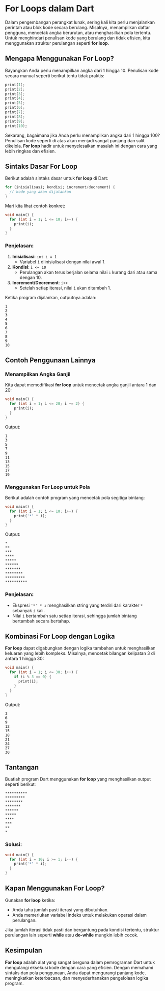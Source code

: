 # For Loops dalam Dart

Dalam pengembangan perangkat lunak, sering kali kita perlu menjalankan perintah atau blok kode secara berulang. Misalnya, menampilkan daftar pengguna, mencetak angka berurutan, atau menghasilkan pola tertentu. Untuk menghindari penulisan kode yang berulang dan tidak efisien, kita menggunakan struktur perulangan seperti **for loop**.

## Mengapa Menggunakan For Loop?

Bayangkan Anda perlu menampilkan angka dari 1 hingga 10. Penulisan kode secara manual seperti berikut tentu tidak praktis:

```dart
print(1);
print(2);
print(3);
print(4);
print(5);
print(6);
print(7);
print(8);
print(9);
print(10);
```

Sekarang, bagaimana jika Anda perlu menampilkan angka dari 1 hingga 100? Penulisan kode seperti di atas akan menjadi sangat panjang dan sulit dikelola. **For loop** hadir untuk menyelesaikan masalah ini dengan cara yang lebih ringkas dan efisien.

## Sintaks Dasar For Loop

Berikut adalah sintaks dasar untuk **for loop** di Dart:

```dart
for (inisialisasi; kondisi; increment/decrement) {
  // kode yang akan dijalankan
}
```

Mari kita lihat contoh konkret:

```dart
void main() {
  for (int i = 1; i <= 10; i++) {
    print(i);
  }
}
```

### Penjelasan:
1. **Inisialisasi**: `int i = 1`
   - Variabel `i` diinisialisasi dengan nilai awal 1.
2. **Kondisi**: `i <= 10`
   - Perulangan akan terus berjalan selama nilai `i` kurang dari atau sama dengan 10.
3. **Increment/Decrement**: `i++`
   - Setelah setiap iterasi, nilai `i` akan ditambah 1.

Ketika program dijalankan, outputnya adalah:

```
1
2
3
4
5
6
7
8
9
10
```

## Contoh Penggunaan Lainnya

### Menampilkan Angka Ganjil

Kita dapat memodifikasi **for loop** untuk mencetak angka ganjil antara 1 dan 20:

```dart
void main() {
  for (int i = 1; i <= 20; i += 2) {
    print(i);
  }
}
```

Output:
```
1
3
5
7
9
11
13
15
17
19
```

### Menggunakan For Loop untuk Pola

Berikut adalah contoh program yang mencetak pola segitiga bintang:

```dart
void main() {
  for (int i = 1; i <= 10; i++) {
    print('*' * i);
  }
}
```

Output:
```
*
**
***
****
*****
******
*******
********
*********
**********
```

### Penjelasan:
- Ekspresi `'*' * i` menghasilkan string yang terdiri dari karakter `*` sebanyak `i` kali.
- Nilai `i` bertambah satu setiap iterasi, sehingga jumlah bintang bertambah secara bertahap.

## Kombinasi For Loop dengan Logika

**For loop** dapat digabungkan dengan logika tambahan untuk menghasilkan keluaran yang lebih kompleks. Misalnya, mencetak bilangan kelipatan 3 di antara 1 hingga 30:

```dart
void main() {
  for (int i = 1; i <= 30; i++) {
    if (i % 3 == 0) {
      print(i);
    }
  }
}
```

Output:
```
3
6
9
12
15
18
21
24
27
30
```

## Tantangan

Buatlah program Dart menggunakan **for loop** yang menghasilkan output seperti berikut:

```
**********
*********
********
*******
******
*****
****
***
**
*
```

### Solusi:

```dart
void main() {
  for (int i = 10; i >= 1; i--) {
    print('*' * i);
  }
}
```

## Kapan Menggunakan For Loop?

Gunakan **for loop** ketika:
- Anda tahu jumlah pasti iterasi yang dibutuhkan.
- Anda memerlukan variabel indeks untuk melakukan operasi dalam perulangan.

Jika jumlah iterasi tidak pasti dan bergantung pada kondisi tertentu, struktur perulangan lain seperti **while** atau **do-while** mungkin lebih cocok.

## Kesimpulan

**For loop** adalah alat yang sangat berguna dalam pemrograman Dart untuk mengulangi eksekusi kode dengan cara yang efisien. Dengan memahami sintaks dan pola penggunaan, Anda dapat mengurangi panjang kode, meningkatkan keterbacaan, dan menyederhanakan pengelolaan logika program.


